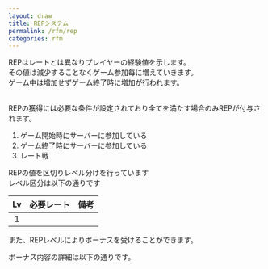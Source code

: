 ```yaml
---
layout: draw
title: REPシステム
permalink: /rfm/rep
categories: rfm
---
```


REPはレートとは異なりプレイヤーの経験値を示します。<br>
その値は減少することなくゲーム参加毎に増えていきます。<br>
ゲーム中は増加せずゲーム終了時に増加が行われます。<br>
<br>
  
REPの獲得には必要な条件が設定されており全てを満たす場合のみREPが付与されます。   
1. ゲーム開始時にサーバーに参加している   
2. ゲーム終了時にサーバーに参加している    
3. レート戦   
   


REPの値を区切りレベル分けを行っています<br>
レベル区分は以下の通りです<br>

|Lv|必要レート|備考|
| :-----------: |:-------------:| :-----:|
|1| | |
  

また、REPレベルによりボーナスを受けることができます。<br>

ボーナス内容の詳細は以下の通りです。<br>



